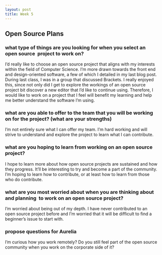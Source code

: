 ```yaml
---
layout: post
title: Week 5
---
```

## Open Source Plans 

### what type of things are you looking for when you select an open source  project to work on?
I’d really like to choose an open source project that aligns with my interests within the field of Computer Science. I’m more drawn towards the front end and design-oriented software, a few of which I detailed in my last blog post. During last class, I was in a group that discussed Brackets. I really enjoyed this, since not only did I get to explore the workings of an open source project bit discover a new editor that I’d like to continue using. Therefore, I would like to work on a project that I feel will benefit my learning and help me better understand the software I’m using. 

### what are you able to offer to the team that you will be working on for the project? (what are your strengths)
I’m not entirely sure what I can offer my team. I’m hard working and will strive to understand and explore the project to learn what I can contribute.

### what are you hoping to learn from working on an open source project?
I hope to learn more about how open source projects are sustained and how they progress. It’ll be interesting to try and become a part of the community. I’m hoping to learn how to contribute, or at least how to learn from those who do contribute. 

### what are you most worried about when you are thinking about and planning  to work on an open source project? 
I’m worried about being out of my depth. I have never contributed to an open source project before and I’m worried that it will be difficult to find a beginner’s issue to start with. 

### propose questions for Aurelia 
I’m curious how you work remotely? Do you still feel part of the open source community when you work on the corporate side of it?
